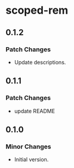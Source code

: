 # scoped-rem

## 0.1.2

### Patch Changes

- Update descriptions.

## 0.1.1

### Patch Changes

- update README

## 0.1.0

### Minor Changes

- Initial version.
